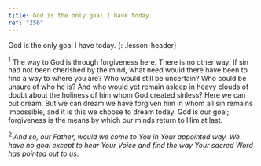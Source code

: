 ```yaml
---
title: God is the only goal I have today.
ref: "256"
---
```


God is the only goal I have today.
{: .lesson-header}

<sup>1</sup> The way to God is through forgiveness here. There is no
other way. If sin had not been cherished by the mind, what need would
there have been to find a way to where you are? Who would still be
uncertain? Who could be unsure of who he is? And who would yet remain
asleep in heavy clouds of doubt about the holiness of him whom God
created sinless? Here we can but dream. But we can dream we have
forgiven him in whom all sin remains impossible, and it is this we
choose to dream today. God is our goal; forgiveness is the means by
which our minds return to Him at last.

<sup>2</sup> *And so, our Father, would we come to You in Your appointed
way. We have no goal except to hear Your Voice and find the way Your
sacred Word has pointed out to us*.

